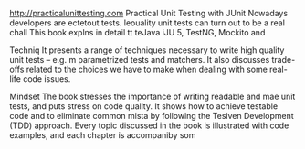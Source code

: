 
http://practicalunittesting.com
Practical Unit Testing with JUnit 
Nowadays developers are ectetout tests. leouality unit tests can turn out to be a real chall
This book explns in detail  tt teJava iJU 5, TestNG, Mockito and




Techniq
It presents a range of techniques necessary to write high quality unit tests – e.g. m parametrized tests and matchers. It also discusses trade-offs related to the choices we have to make when dealing with some real-life code issues.

Mindset
The book stresses the importance of writing readable and mae unit tests, and puts  stress on code quality. It shows how to achieve testable code and to eliminate common mista by following the Tesiven Development (TDD) approach. Every topic discussed in the book is illustrated with code examples, and each chapter is accompaniby som













